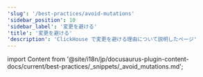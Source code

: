 ```yaml
---
'slug': '/best-practices/avoid-mutations'
'sidebar_position': 10
'sidebar_label': '変更を避ける'
'title': '変更を避ける'
'description': 'ClickHouse で変更を避ける理由について説明したページ'
---
```


import Content from '@site/i18n/jp/docusaurus-plugin-content-docs/current/best-practices/_snippets/_avoid_mutations.md';

<Content />
